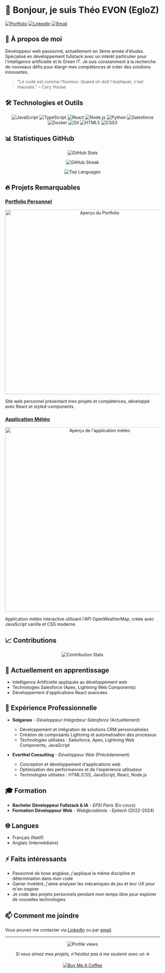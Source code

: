 # 👋 Bonjour, je suis Théo EVON (EgloZ)

[![Portfolio](https://img.shields.io/badge/Portfolio-5340ff?style=for-the-badge&logo=Google-chrome&logoColor=white)](https://votre-site.com)
[![LinkedIn](https://img.shields.io/badge/LinkedIn-0077B5?style=for-the-badge&logo=linkedin&logoColor=white)](https://www.linkedin.com/in/th%C3%A9o-evon-825317324/)
[![Email](https://img.shields.io/badge/Email-D14836?style=for-the-badge&logo=gmail&logoColor=white)](mailto:theo.evon.2004@gmail.com)

## 🚀 À propos de moi

Développeur web passionné, actuellement en 3ème année d'études. Spécialisé en développement fullstack avec un intérêt particulier pour l'intelligence artificielle et le Green IT. Je suis constamment à la recherche de nouveaux défis pour élargir mes compétences et créer des solutions innovantes.

> "Le code est comme l'humour. Quand on doit l'expliquer, c'est mauvais." – Cory House

## 🛠️ Technologies et Outils

<p align="center">
  <img src="https://img.shields.io/badge/JavaScript-F7DF1E?style=for-the-badge&logo=javascript&logoColor=black" alt="JavaScript" />
  <img src="https://img.shields.io/badge/TypeScript-007ACC?style=for-the-badge&logo=typescript&logoColor=white" alt="TypeScript" />
  <img src="https://img.shields.io/badge/React-20232A?style=for-the-badge&logo=react&logoColor=61DAFB" alt="React" />
  <img src="https://img.shields.io/badge/Node.js-43853D?style=for-the-badge&logo=node.js&logoColor=white" alt="Node.js" />
  <img src="https://img.shields.io/badge/Python-3776AB?style=for-the-badge&logo=python&logoColor=white" alt="Python" />
  <img src="https://img.shields.io/badge/Salesforce-00A1E0?style=for-the-badge&logo=salesforce&logoColor=white" alt="Salesforce" />
  <img src="https://img.shields.io/badge/Docker-2496ED?style=for-the-badge&logo=docker&logoColor=white" alt="Docker" />
  <img src="https://img.shields.io/badge/Git-F05032?style=for-the-badge&logo=git&logoColor=white" alt="Git" />
  <img src="https://img.shields.io/badge/HTML5-E34F26?style=for-the-badge&logo=html5&logoColor=white" alt="HTML5" />
  <img src="https://img.shields.io/badge/CSS3-1572B6?style=for-the-badge&logo=css3&logoColor=white" alt="CSS3" />
</p>

## 📊 Statistiques GitHub

<p align="center">
  <img src="https://github-readme-stats.vercel.app/api?username=EgloZ938&show_icons=true&theme=radical" alt="GitHub Stats" />
</p>
<p align="center">
  <img src="https://github-readme-streak-stats.herokuapp.com/?user=EgloZ938&theme=radical" alt="GitHub Streak" />
</p>
<p align="center">
  <img src="https://github-readme-stats.vercel.app/api/top-langs/?username=EgloZ938&layout=compact&theme=radical" alt="Top Languages" />
</p>

## 🔥 Projets Remarquables

### [Portfolio Personnel](https://github.com/EgloZ938/portfolio)

<p align="center">
  <img src="https://via.placeholder.com/600x300" alt="Aperçu du Portfolio" width="600" />
</p>

Site web personnel présentant mes projets et compétences, développé avec React et styled-components.

### [Application Météo](https://github.com/EgloZ938/weather-app)

<p align="center">
  <img src="https://via.placeholder.com/600x300" alt="Aperçu de l'application météo" width="600" />
</p>

Application météo interactive utilisant l'API OpenWeatherMap, créée avec JavaScript vanilla et CSS moderne.

## 📈 Contributions

<p align="center">
  <img src="https://github-contribution-stats.vercel.app/api/?username=EgloZ938" alt="Contribution Stats" />
</p>

## 🌱 Actuellement en apprentissage

- Intelligence Artificielle appliquée au développement web
- Technologies Salesforce (Apex, Lightning Web Components)
- Développement d'applications React avancées

## 💼 Expérience Professionnelle

- **Solganeo** - _Développeur Intégrateur Salesforce_ (Actuellement)
  - Développement et intégration de solutions CRM personnalisées
  - Création de composants Lightning et automatisation des processus
  - Technologies utilisées : Salesforce, Apex, Lightning Web Components, JavaScript

- **Everthel Consulting** - _Développeur Web_ (Précédemment)
  - Conception et développement d'applications web
  - Optimisation des performances et de l'expérience utilisateur
  - Technologies utilisées : HTML/CSS, JavaScript, React, Node.js

## 🎓 Formation

- **Bachelor Développeur Fullstack & IA** - _EPSI Paris_ (En cours)
- **Formation Développeur Web** - _Web@cadémie - Epitech_ (2022-2024)

## 🌐 Langues

- Français (Natif)
- Anglais (Intermédiaire)

## ⚡ Faits intéressants

- Passionné de boxe anglaise, j'applique la même discipline et détermination dans mon code
- Gamer invétéré, j'aime analyser les mécaniques de jeu et leur UX pour m'en inspirer
- Je code des projets personnels pendant mon temps libre pour explorer de nouvelles technologies

## 📫 Comment me joindre

Vous pouvez me contacter via [LinkedIn](https://www.linkedin.com/in/th%C3%A9o-evon-825317324/) ou par [email](mailto:theo.evon.2004@gmail.com).

---

<p align="center">
  <img src="https://komarev.com/ghpvc/?username=EgloZ938&color=blueviolet" alt="Profile views" />
</p>

<p align="center">
  <i>Si vous aimez mes projets, n'hésitez pas à me soutenir avec un ☕</i>
</p>

<p align="center">
  <a href="https://www.buymeacoffee.com/egloz">
    <img src="https://img.shields.io/badge/Buy%20Me%20a%20Coffee-FFDD00?style=for-the-badge&logo=buy-me-a-coffee&logoColor=black" alt="Buy Me A Coffee" />
  </a>
</p>
